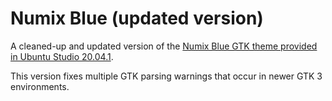 # Numix Blue (updated version)

A cleaned-up and updated version of the [Numix Blue GTK theme provided in Ubuntu Studio 20.04.1](https://answers.launchpad.net/ubuntu/focal/amd64/numix-blue-gtk-theme/20.04.1).

This version fixes multiple GTK parsing warnings that occur in newer GTK 3 environments.